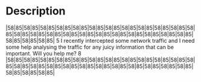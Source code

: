 # Description
|58|85|58|85|58|85|58|85|58|85|58|85|58|85|58|85|58|85|58|85|58|85|58|85|58|85|58|85|58|85|58|85|58|85|58|85|58|85|58|85|58|85|58|85|58|85|58|85|58|85|58|85|
5 I recently intercepted some network traffic and I need some help analysing the traffic for any juicy information that can be important. Will you help me? 8
|58|85|58|85|58|85|58|85|58|85|58|85|58|85|58|85|58|85|58|85|58|85|58|85|58|85|58|85|58|85|58|85|58|85|58|85|58|85|58|85|58|85|58|85|58|85|58|85|58|85|58|85| 